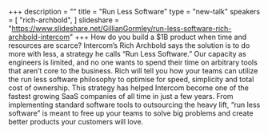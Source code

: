 +++
description = ""
title = "Run Less Software"
type = "new-talk"
speakers = [
        "rich-archbold",
]
slideshare = "https://www.slideshare.net/GillianGormley/run-less-software-rich-archbold-intercom"
+++
How do you build a $1B product when time and resources are scarce? Intercom’s Rich Archbold says the solution is to do more with less, a strategy he calls “Run Less Software.” Our capacity as engineers is limited, and no one wants to spend their time on arbitrary tools that aren’t core to the business. Rich will tell you how your teams can utilize the run less software philosophy to optimise for speed, simplicity and total cost of ownership. This strategy has helped Intercom become one of the fastest growing SaaS companies of all time in just a few years.  From implementing standard software tools to outsourcing the heavy lift, “run less software” is meant to free up your teams to solve big problems and create better products your customers will love.